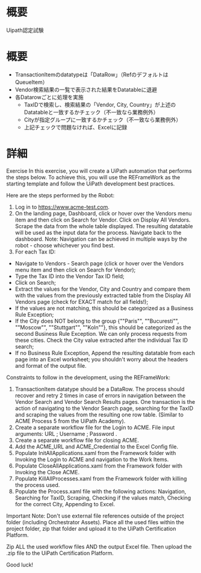 # 概要

Uipath認定試験

# 概要

- TransactionItemのdatatypeは「DataRow」（RefのデフォルトはQueueItem）
- Vendor検索結果の一覧で表示された結果をDatatableに退避
- 各Datarowごとに処理を実施
  - TaxIDで検索し、検索結果の「Vendor, City, Country」が上述のDatatableと一致するかチェック（不一致なら業務例外）
  - Cityが指定グループに一致するかチェック（不一致なら業務例外）
  - 上記チェックで問題なければ、Excelに記録

# 詳細

Exercise
In this exercise, you will create a UiPath automation that performs the steps below.
To achieve this, you will use the REFrameWork as the starting template and follow the UiPath development best practices.

Here are the steps performed by the Robot:
1. Log in to https://www.acme-test.com.
2. On the landing page, Dashboard, click or hover over the Vendors menu item and then click on Search for Vendor. 
   Click on Display All Vendors. Scrape the data from the whole table displayed. 
   The resulting datatable will be used as the input data for the process. Navigate back to the dashboard.
   Note: Navigation can be achieved in multiple ways by the robot - choose whichever you find best.
3. For each Tax ID:
- Navigate to Vendors - Search page (click or hover over the Vendors menu item and then click on Search for Vendor);
- Type the Tax ID into the Vendor Tax ID field;
- Click on Search;
- Extract the values for the Vendor, City and Country and compare them with the values from the previously extracted table from the Display All Vendors page (check for EXACT match for all fields!);
- If the values are not matching, this should be categorized as a Business Rule Exception;
- If the City does NOT belong to the group {""Paris"", ""Bucuresti"", ""Moscow"", ""Stuttgart"", ""Koln""}, this should be categorized as the second Business Rule Exception. We can only process requests from these cities. Check the City value extracted after the individual Tax ID search;
- If no Business Rule Exception, Append the resulting datatable from each page into an Excel worksheet; you shouldn't worry about the headers and format of the output file.

Constraints to follow in the development, using the REFrameWork:
1. TransactionItem datatype should be a DataRow. 
   The process should recover and retry 2 times in case of errors in navigation between the Vendor Search and Vendor Search Results pages. 
   One transaction is the action of navigating to the Vendor Search page, searching for the TaxID and scraping the values from the resulting one row table. (Similar to ACME Process 5 from the UiPath Academy). 
2. Create a separate workflow file for the Login to ACME. File input arguments: URL ; Username ; Password .
3. Create a separate workflow file for closing ACME. 
4. Add the ACME_URL and ACME_Credential to the Excel Config file.
5. Populate InitAllApplications.xaml from the Framework folder with Invoking the Login to ACME and navigation to the Work Items.
6. Populate CloseAllApplications.xaml from the Framework folder with Invoking the Close ACME.
7. Populate KillAllProcesses.xaml from the Framework folder with killing the process used.
8. Populate the Process.xaml file with the following actions: Navigation, Searching for TaxID, Scraping, Checking if the values match, Checking for the correct City, Appending to Excel.

Important Note: Don't use external file references outside of the project folder (including Orchestrator Assets). Place all the used files within the project folder, zip that folder and upload it to the UiPath Certification Platform.

Zip ALL the used workflow files AND the output Excel file. Then upload the .zip file to the UiPath Certification Platform.

Good luck!
